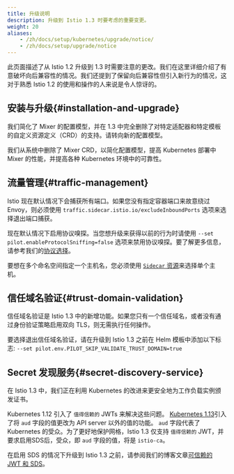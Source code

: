 ```yaml
---
title: 升级说明
description: 升级到 Istio 1.3 时要考虑的重要变更。
weight: 20
aliases:
    - /zh/docs/setup/kubernetes/upgrade/notice/
    - /zh/docs/setup/upgrade/notice
---
```


此页面描述了从 Istio 1.2 升级到 1.3 时需要注意的更改。我们在这里详细介绍了有意破坏向后兼容性的情况。我们还提到了保留向后兼容性但引入新行为的情况，这对于熟悉 Istio 1.2 的使用和操作的人来说是令人惊讶的。

## 安装与升级{#installation-and-upgrade}

我们简化了 Mixer 的配置模型，并在 1.3 中完全删除了对特定适配器和特定模板的自定义资源定义（CRD）的支持。请转向新的配置模型。

我们从系统中删除了 Mixer CRD，以简化配置模型，提高 Kubernetes 部署中 Mixer 的性能，并提高各种 Kubernetes 环境中的可靠性。

## 流量管理{#traffic-management}

Istio 现在默认情况下会捕获所有端口。如果您没有指定容器端口来故意绕过 Envoy，则必须使用 `traffic.sidecar.istio.io/excludeInboundPorts` 选项来选择退出端口捕获。

现在默认情况下启用协议嗅探。当您想升级来获得以前的行为时请使用 `--set pilot.enableProtocolSniffing=false` 选项来禁用协议嗅探。要了解更多信息，请参考我们的[协议选择](/zh/docs/ops/configuration/traffic-management/protocol-selection/)。

要想在多个命名空间指定一个主机名，您必须使用 [`Sidecar` 资源](/zh/docs/reference/config/networking/sidecar/)来选择单个主机。

## 信任域名验证{#trust-domain-validation}

信任域名验证是 Istio 1.3 中的新增功能。如果您只有一个信任域名，或者没有通过身份验证策略启用双向 TLS，则无需执行任何操作。

要选择退出信任域名验证，请在升级到 Istio 1.3 之前在 Helm 模板中添加以下标志:
`--set pilot.env.PILOT_SKIP_VALIDATE_TRUST_DOMAIN=true`

## Secret 发现服务{#secret-discovery-service}

在 Istio 1.3 中，我们正在利用 Kubernetes 的改进来更安全地为工作负载实例颁发证书。

Kubernetes 1.12 引入了 `值得信赖的` JWTs 来解决这些问题。
[Kubernetes 1.13](https://github.com/kubernetes/kubernetes/blob/master/CHANGELOG-1.13.md)引入了将 `aud`  字段的值更改为 API server 以外的值的功能。
`aud` 字段代表了 Kubernetes 的受众。为了更好地保护网格，Istio 1.3 仅支持 `值得信赖的` JWT，并要求启用SDS后，受众，即 `aud` 字段的值，将是 `istio-ca`。

在启用 SDS 的情况下升级到 Istio 1.3 之前，请参阅我们的博客文章[可信赖的 JWT 和 SDS](/zh/blog/2019/trustworthy-jwt-sds/)。
